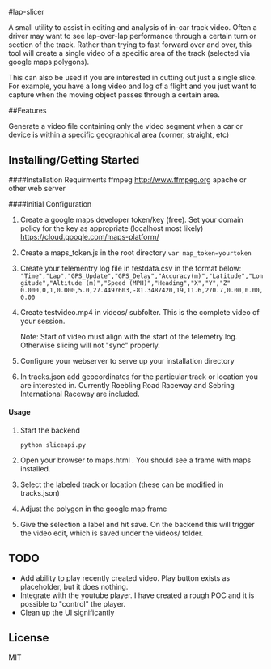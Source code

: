 #lap-slicer

A small utility to assist in editing and analysis of in-car track video. Often a driver may want to see lap-over-lap performance through a certain turn or section of the track. Rather than trying to fast forward over and over, this tool will create a single video of a specific area of the track (selected via google maps polygons).

This can also be used if you are interested in cutting out just a single slice. For example, you have a long video and log of a flight and you just want to capture when the moving object passes through a certain area.

##Features

Generate a video file containing only the video segment when a car or device is within a specific geographical area (corner, straight, etc)

## Installing/Getting Started

####Installation Requirments
ffmpeg http://www.ffmpeg.org
apache or other web server

####Initial Configuration
1. Create a google maps developer token/key (free). Set your domain policy for the key as appropriate (localhost most likely) https://cloud.google.com/maps-platform/

2. Create a maps_token.js in the root directory
`var map_token=yourtoken`

3. Create your telementry log file in testdata.csv in the format below:
`"Time","Lap","GPS_Update","GPS_Delay","Accuracy(m)","Latitude","Longitude","Altitude (m)","Speed (MPH)","Heading","X","Y","Z" 0.000,0,1,0.000,5.0,27.4497603,-81.3487420,19,11.6,270.7,0.00,0.00,0.00`

4. Create testvideo.mp4 in videos/ subfolter. This is the complete video of your session.

	Note: Start of video must align with the start of the telemetry log. Otherwise slicing will not "sync" properly.

5. Configure your webserver to serve up your installation directory

6. In tracks.json add geocordinates for the particular track or location you are interested in. Currently Roebling Road Raceway and Sebring International Raceway are included.

#### Usage
1. Start the backend

	`python sliceapi.py`

1. Open your browser to maps.html . You should see a frame with maps installed.

2. Select the labeled track or location (these can be modified in tracks.json)

3. Adjust the polygon in the google map frame

4.  Give the selection a label and hit save. On the backend this will trigger the video edit, which is saved under the videos/ folder.

## TODO
- Add ability to play recently created video. Play button exists as placeholder, but it does nothing.
- Integrate with the youtube player. I have created a rough POC and it is possible to "control" the player.
- Clean up the UI significantly
## License
MIT
